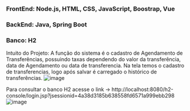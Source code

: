 ### FrontEnd: Node.js, HTML, CSS, JavaScript, Boostrap, Vue

### BackEnd: Java, Spring Boot

### Banco: H2

Intuito do Projeto: A função do sistema é o cadastro de Agendamento de Transferências, possuindo taxas dependendo do valor da transferência, data de Agendamento ou data de transferencia.
 Na tela temos o cadastro de transferencias, logo após salvar é carregado o histórico de transferências.
 ![image](https://github.com/MariaPaulaGementi/AgendaTransferencias/assets/147748276/b2167abc-b293-46ee-a178-8339dd72098b)

Para consultar o banco H2 acesse o link -> http://localhost:8080/h2-console/login.jsp?jsessionid=4a38d3185b638558fd6571a999ebb298
![image](https://github.com/MariaPaulaGementi/AgendaTransferencias/assets/147748276/b3ca0a60-63ac-4920-a4e5-d436f537c781)
